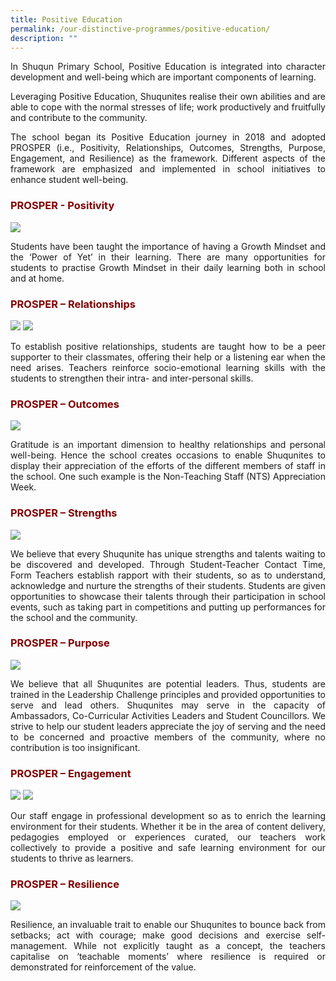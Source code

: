 ```yaml
---
title: Positive Education
permalink: /our-distinctive-programmes/positive-education/
description: ""
---
```

<p style="text-align: justify;">In Shuqun Primary School, Positive Education is integrated into character development and well-being which are important components of learning.</p>
<p style="text-align: justify;">Leveraging Positive Education, Shuqunites realise their own abilities and are able to cope with the normal stresses of life; work productively and fruitfully and contribute to the community.</p>
<p style="text-align: justify;">The school began its Positive Education journey in 2018 and adopted PROSPER (i.e., Positivity, Relationships, Outcomes, Strengths, Purpose, Engagement, and Resilience) as the framework. Different aspects of the framework are emphasized and implemented in school initiatives to enhance student well-being.</p>

<h3 style="text-align: justify;"><span style="color: #800000;"><strong>P</strong>ROSPER - Positivity</span></h3>

![](/images/PosEd001.jpg)
<p style="text-align: justify;">Students have been taught the importance of having a Growth Mindset and the &lsquo;Power of Yet&rsquo; in their learning. There are many opportunities for students to practise Growth Mindset in their daily learning both in school and at home.</p>

<h3 style="text-align: justify;"><span style="color: #800000;">P<strong>R</strong>OSPER &ndash; Relationships</span></h3>

![](/images/PosEd002.jpg)
![](/images/PosEd003.jpg)
<p style="text-align: justify;">To establish positive relationships, students are taught how to be a peer supporter to their classmates, offering their help or a listening ear when the need arises. Teachers reinforce socio-emotional learning skills with the students to strengthen their intra- and inter-personal skills.</p>

<h3 style="text-align: justify;"><span style="color: #800000;">PR<strong>O</strong>SPER &ndash; Outcomes</span></h3>

![](/images/PosEd004.jpg)
<p style="text-align: justify;">Gratitude is an important dimension to healthy relationships and personal well-being. Hence the school creates occasions to enable Shuqunites to display their appreciation of the efforts of the different members of staff in the school. One such example is the Non-Teaching Staff (NTS) Appreciation Week.</p>

<h3 style="text-align: justify;"><span style="color: #800000;">PRO<strong>S</strong>PER<strong> &ndash; Strengths</strong></span></h3>

![](/images/PosEd005.jpg)
<p style="text-align: justify;">We believe that every Shuqunite has unique strengths and talents waiting to be discovered and developed. Through Student-Teacher Contact Time, Form Teachers establish rapport with their students, so as to understand, acknowledge and nurture the strengths of their students. Students are given opportunities to showcase their talents through their participation in school events, such as taking part in competitions and putting up performances for the school and the community.</p>

<h3 style="text-align: justify;"><span style="color: #800000;">PROS<strong>P</strong>ER &ndash; Purpose</span></h3>

![](/images/PosEd006.jpg)
<p style="text-align: justify;">We believe that all Shuqunites are potential leaders. Thus, students are trained in the Leadership Challenge principles and provided opportunities to serve and lead others. Shuqunites may serve in the capacity of Ambassadors, Co-Curricular Activities Leaders and Student Councillors. We strive to help our student leaders appreciate the joy of serving and the need to be concerned and proactive members of the community, where no contribution is too insignificant.</p>

<h3 style="text-align: justify;"><span style="color: #800000;">PROSP<strong>E</strong>R &ndash; Engagement</span></h3>

![](/images/PosEd007.jpg)
![](/images/PosEd008.jpg)
<p style="text-align: justify;">Our staff engage in professional development so as to enrich the learning environment for their students. Whether it be in the area of content delivery, pedagogies employed or experiences curated, our teachers work collectively to provide a positive and safe learning environment for our students to thrive as learners.</p>

<h3 style="text-align: justify;"><span style="color: #800000;">PROSPE<strong>R</strong> &ndash; Resilience</span></h3>

![](/images/PosEd009.jpg)
<p style="text-align: justify;">Resilience, an invaluable trait to enable our Shuqunites to bounce back from setbacks; act with courage; make good decisions and exercise self-management. While not explicitly taught as a concept, the teachers capitalise on &lsquo;teachable moments&rsquo; where resilience is required or demonstrated for reinforcement of the value.</p>